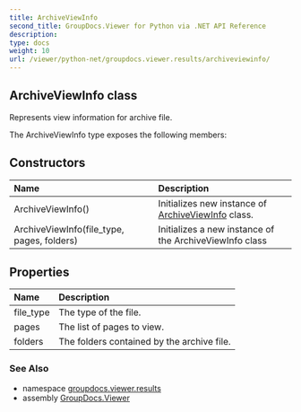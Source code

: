 ```yaml
---
title: ArchiveViewInfo
second_title: GroupDocs.Viewer for Python via .NET API Reference
description: 
type: docs
weight: 10
url: /viewer/python-net/groupdocs.viewer.results/archiveviewinfo/
---
```


## ArchiveViewInfo class

Represents view information for archive file.

The ArchiveViewInfo type exposes the following members:
## Constructors
| Name | Description |
| :- | :- |
|ArchiveViewInfo()|Initializes new instance of [ArchiveViewInfo](/viewer/python-net/groupdocs.viewer.results/archiveviewinfo/) class.|
|ArchiveViewInfo(file_type, pages, folders)|Initializes a new instance of the ArchiveViewInfo class|
## Properties
| Name | Description |
| :- | :- |
|file_type|The type of the file.|
|pages|The list of pages to view.|
|folders|The folders contained by the archive file.|

### See Also

* namespace [groupdocs.viewer.results](/viewer/python-net/groupdocs.viewer.results/)
* assembly [GroupDocs.Viewer](/viewer/python-net/)

